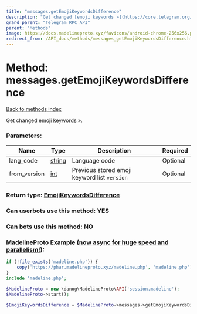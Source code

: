 ```yaml
---
title: "messages.getEmojiKeywordsDifference"
description: "Get changed [emoji keywords »](https://core.telegram.org/api/custom-emoji#emoji-keywords)."
grand_parent: "Telegram RPC API"
parent: "Methods"
image: https://docs.madelineproto.xyz/favicons/android-chrome-256x256.png
redirect_from: /API_docs/methods/messages_getEmojiKeywordsDifference.html
---
```

# Method: messages.getEmojiKeywordsDifference
[Back to methods index](index.html)



Get changed [emoji keywords »](https://core.telegram.org/api/custom-emoji#emoji-keywords).

### Parameters:

| Name     |    Type       | Description | Required |
|----------|---------------|-------------|----------|
|lang\_code|[string](/API_docs/types/string.html) | Language code | Optional|
|from\_version|[int](/API_docs/types/int.html) | Previous stored emoji keyword list `version` | Optional|


### Return type: [EmojiKeywordsDifference](/API_docs/types/EmojiKeywordsDifference.html)

### Can userbots use this method: **YES**

### Can bots use this method: **NO**


### MadelineProto Example ([now async for huge speed and parallelism!](https://docs.madelineproto.xyz/docs/ASYNC.html)):


```php
if (!file_exists('madeline.php')) {
    copy('https://phar.madelineproto.xyz/madeline.php', 'madeline.php');
}
include 'madeline.php';

$MadelineProto = new \danog\MadelineProto\API('session.madeline');
$MadelineProto->start();

$EmojiKeywordsDifference = $MadelineProto->messages->getEmojiKeywordsDifference(lang_code: 'string', from_version: $int, );
```

